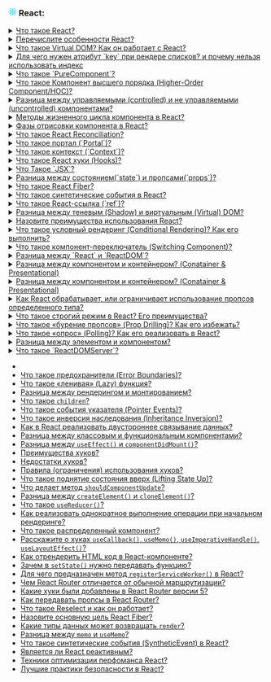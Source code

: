 <h3>
  <img src="../assets/React.png" width="16" height="16" />
  <span>React:</span>
</h3>

<details>
<summary><a href="https://youtu.be/7TvS0iKR3_c?t=638">Что такое React?</a></summary>
  <br/>
  - JavaScript библиотека с открытым исходным кодом, созданная компанией Facebook. В основе которой используется виртуал дом и компонентный подход для эффективной отрисовки пользовательских интерфейсов. 
</details>

<details>
<summary><a href="https://youtu.be/7TvS0iKR3_c?t=671">Перечислите особенности React?</a></summary>
    <br/>
- Virtual DOM  <br/>
- Компонентный подход <br/>
- Поддержка SSR <br/>
- One way of data flow <br/>
</details>

<details>
<summary><a href="https://youtu.be/7TvS0iKR3_c?t=740">Что такое Virtual DOM? Как он работает с React?</a></summary>
    <br/>
- Это упрощенная версия обычного DOM, который намного эффективнее смотрит что изменилось и перерисовывает в реальном DOM только то что изменилось, а не всю страницу 
</details>

<details>
<summary><a href="https://youtu.be/yvOXvZ8aEFo?t=526">Для чего нужен атрибут `key` при рендере списков? и почему нельзя использовать индекс</a></summary>
    <br/>
- Для того чтобы помочь более эффективно видеть изменения в списках и перерисовывать только те эелементы, у которых изменился ключ. если сделать индекс, то при добавлении в начало списка нового элемента будет неожидаемое поведение.
</details>

<details>
<summary><a href="https://youtu.be/yvOXvZ8aEFo?t=581">Что такое `PureComponent`?</a></summary>
    <br/>
- Это компонент, который не будет обновляться если у него не изменился локальный стейт или передаваемые пропсы. не смотря на перерисовку родительского компонента. (shouldComponentUpdate)
</details>

<details>
<summary><a href="https://youtu.be/yvOXvZ8aEFo?t=637">Что такое Компонент высшего порядка (Higher-Order Component/HOC)?</a></summary>
    <br/>
- Принимает как аргумент компонент и возвращает компонент. Этот паттер позволяет оптимизировать повторяющийся функционал путем создания HOC'a и потом обернуть им необходимые компоненты.
</details>

<details>
<summary><a href="https://youtu.be/yvOXvZ8aEFo?t=684">Разница между управляемыми (controlled) и не управляемыми (uncontrolled) компонентами?</a></summary>
    <br/>
- Примерами таких компонентов могут быть input or select. Неуправляемые компоненты опираются на DOM в качестве источника данных. В управляемых компонентах каждое изменение состояние компонента происходит через функцию обработчик и состояние храниться в стейте.
</details>

<details>
  <summary>
    <a href="https://youtu.be/RpcB5jnJvcI?t=35">Методы жизненного цикла компонента в React?</a>
  </summary>
    <br/>
  Всего они делятся на 3 стадии:    <br/>
1) Монтирование “mounting”    <br/>
   - constructor (Установка state и присваивание props)     <br/>
   - getDerivedStateFromProps (посмотреть что лежит в пропсах, изменились ли они и присвоить их в стейт)    <br/>
   - render()    <br/>
   - componentDidMount (Вызывается один раз после рендера компонента)    <br/>
3) Обновление “updating”    <br/>
    - getDerivedStateFromProps (посмотреть что лежит в пропсах, изменились ли они и присвоить их в стейт)    <br/>
    - shouldComponentUpdate (приходит nextProps, nextState и нужно вернуть булеан)    <br/>
    - getSnapshotBeforeUpdate()    <br/>
    - componentDidUpdate (вызывается после монтирования в DOM, приходят аргументы prevProps и prevState)    <br/>
4) Размонтирования “unmounting”    <br/>
    - componentWillUnMount (Вызывается перед размонтированием в DOM, можно удалить таймауты)    <br/>
 5) Ошибки "errors"    <br/>
    - getDerivedStateFromError()     <br/>
</details>

<details>
  <summary>
    <a href="https://youtu.be/RpcB5jnJvcI?t=173">Фазы отрисовки компонента в React?</a>
  </summary>
    <br/>
  Всего есть 3 фазы:    <br/>
1) Render - чистая фаза без сайд эффектов, может перезапускаться реактом несколько раз    <br/>
2) Pre-commit - Реакт читает дом через getSnapshotBeforeUpdate    <br/>
3) Commit - Изменяет дом и выполняет все сайд эффекты, в этот момент вызываются методы с приставкой DID    <br/>
</details>

<details>
  <summary>
    <a href="https://youtu.be/RpcB5jnJvcI?t=271">Что такое React Reconciliation?</a>
  </summary>
    <br/>
  - Это алгоритм по которому происходит сравнение старого и нового виртуал дома и добавление соответсвующих изменений в реальный DOM. Сравнение начинается рекурсивно с корневого элемента и если оно изменилось, то перерисовывается вся нода.
</details>

<details>
  <summary>
    <a href="https://youtu.be/RpcB5jnJvcI?t=342">Что такое портал (`Portal`)?</a>
  </summary>
    <br/>
  - Компонент, который рендерит свое содержиимое в произвольную часть DOM дерева. Например модальное окно или чат поверх всего layot'a. Создается при помощи React.createPortal(children, element)
</details>

<details>
  <summary>
    <a href="https://youtu.be/RpcB5jnJvcI?t=390">Что такое контекст (`Context`)?</a>
  </summary>
    <br/>
  - Это способ глобального управления состоянием для более легкого обмена состоянием между глубоко вложенными компонентами, чем только. Создается через React.createContext() и компонент, которому необходимо соединение с контекстом оборачивается в <Provider> и передается через useContext хуком.
</details>
  
 <details>
  <summary>
    <a href="https://youtu.be/RpcB5jnJvcI?t=475">Что такое React хуки (Hooks)?</a>
  </summary>
    <br/>
  - Это нововведение, которые было добавлено в реакт с версией 16.8, которые позволяют использовать состояние, некоторые методы жизненого цикла компонентов и некоторые методы React (ref, context) в функциональных компонентах.    <br/>
   - useState (создание состояние компонента)    <br/>
   - useEffect (апдейт компонента / дидмаунт)    <br/>
   - useLayoutEffect (запускается после всех обновлений в дом дерева)    <br/>
   - useContext (создать контекст)    <br/>
   - useCallback (создать калбек)    <br/>
   - useMemo (мемоизировать функцию)    <br/>
   - useRef (создать ссылку)    <br/>
   - useReducer (использование редьюсера)    <br/>
</details>
  
 <details>
  <summary>
    <a href="https://youtu.be/RpcB5jnJvcI?t=571">Что Такое `JSX`?</a>
  </summary>
    <br/>
  - Расшифровывается аббревиатура как javascript xml. Конвертируемый Babel весь написанный JSX в функции React.createElement, так что по сути это синтаксический сахар, созданный для упрощения процесса создания компонентов. 
</details>
    
<details>
  <summary>
    <a href="https://youtu.be/RpcB5jnJvcI?t=621">Разница между состоянием(`state`) и пропсами(`props`)?</a>
  </summary>
    <br/>
  - Это два JavaScript объекта. Props это входные аргументы для компонента, которые передаются от вышестоящего компонента. А state это локальная переменная по сути которая контролируется этим компонентом.
</details>
      
<details>
  <summary>
    <a href="https://youtu.be/RpcB5jnJvcI?t=689">Что такое React Fiber?</a>
  </summary>
    <br/>
  - Это новая версия алгоритма reconsilation, который предоставляет более гибкую и масштабируемую основу для работы с компонентами React. Основное преимущество это то что процесс согласования(reconciliation) компонентов происходит поэтапно (incrementally), что в общем влияет на перфоманс. 
</details>
  
 <details>
  <summary>
    <a href="https://youtu.be/81yRgVQ1ciM?t=34">Что такое синтетические события в React?</a>
  </summary>
    <br/>
  - Это кроссбраузерная обертка для нативных евентов. все события с которыми работает рекат являются такими обертками.
</details>
  
 <details>
  <summary>
    <a href="https://youtu.be/81yRgVQ1ciM?t=69">Что такое React-ссылка (`ref`)?</a>
  </summary>
    <br/>
  - Это используется для получения ссылки на элемент из дом дерева, по сути аналог функции getElementById(). Для создания ссылки используется хук useRef() или функция createRef()
</details>
  
 <details>
  <summary>
    <a href="https://youtu.be/81yRgVQ1ciM?t=112">Разница между теневым (Shadow) и виртуальным (Virtual) DOM?</a>
  </summary>
    <br/>
  - Основная разница заключается в том, что они решают разные проблемы и находятся на разных уровнях абстракции.     <br/>
   - Virtual DOM для поиска различий и эффективной синхронизации изменений
   - Shadow DOM для создания веб елементов с собественным стилями и поведением типа псевдоэлементов before:: after::
</details>
  
 <details>
  <summary>
    <a href="https://youtu.be/81yRgVQ1ciM?t=112">Назовите преимущества использования React?</a>
  </summary>
    <br/>
  - Virtual DOM    <br/>
  - Возможность рендера на клиенте и на сервере    <br/>
  - JSX    <br/>
  - Низкий порог входа    <br/>
  - Простая интеграция с фреймворками и библиотеками    <br/>
  - Комьюнити и библиотеки с готовыми решениями    <br/>
</details>
  
 <details>
  <summary>
    <a href="https://youtu.be/81yRgVQ1ciM?t=224">Что такое условный рендеринг (Conditional Rendering)? Как его выполнить?</a>
  </summary>
    <br/>
  - Это отрисовка компонетна или элемента в зависимости от входного условия isLoading ? <Prelocader/> : null
</details>
  
 <details>
  <summary>
    <a href="https://youtu.be/81yRgVQ1ciM?t=265">Что такое компонент-переключатель (Switching Component)?</a>
  </summary>
    <br/>
  - Это паттерн, которые отрисовывает один из компонентов, которые есть в списке в зависимости от входных данных 
</details>
  
 <details>
  <summary>
    <a href="">Разница между `React` и `ReactDOM`?</a>
  </summary>
    <br/>
   - React содержит методы для взаимодействия с элементами и создания компонентов    <br/>
   - React DOM содержит методы для управления дом элементами содержащимися на странице    <br/>
   - Были разделены в разные библиотеки для того чтобы компоненты могли создаваться как для веб так и для мобилы
</details>
  
 <details>
  <summary>
    <a href="https://youtu.be/81yRgVQ1ciM?t=370">Разница между компонентом и контейнером? (Conatainer & Presentational)</a>
  </summary>
    <br/>
   - Presentational component чистый функциональный или классовый компонент основной задачей является визуализация данных   <br/>
   - Conatainer component в которых содержится сложная логика управления/состояния/связывание других компонентов   <br/>
</details>
  
 <details>
  <summary>
    <a href="https://youtu.be/81yRgVQ1ciM?t=370">Разница между компонентом и контейнером? (Conatainer & Presentational)</a>
  </summary>
    <br/>
   - Presentational component чистый функциональный или классовый компонент основной задачей является визуализация данных   <br/>
   - Conatainer component в которых содержится сложная логика управления/состояния/связывание других компонентов   <br/>
</details>
  
 <details>
  <summary>
    <a href="https://youtu.be/81yRgVQ1ciM?t=413">Как React обрабатывает, или ограничивает использование пропсов определенного типа?</a>
  </summary>
    <br/>
   - Использует сторонние библиотеки/языки типа TypeScrip/PropsTypes
</details>
  
 <details>
  <summary>
    <a href="https://youtu.be/81yRgVQ1ciM?t=469">Что такое строгий режим в React? Его преимущества?</a>
  </summary>
    <br/>
   - Для определения потенциальных проблем приложения, который включает доп проверки и предупреждения для компонентов, которые происходят только в dev mode. Типа устаревшее API.
</details>
  
<details>
  <summary>
    <a href="https://youtu.be/81yRgVQ1ciM?t=532">Что такое «бурение пропсов» (Prop Drilling)? Как его избежать?</a>
  </summary>
    <br/>
   - Так как поток данных однонаправленный, то есть от корневого элемента к дочерним. то чтобы передать от первого уровня вложенности в 3 или 4 можно использовать контекст или редакс.
</details>
  
<details>
  <summary>
    <a href="https://youtu.be/81yRgVQ1ciM?t=597">Что такое «опрос» (Polling)? Как его реализовать в React?</a>
  </summary>
    <br/>
   - Это отправка запросов в api через определенный интервал и в случае появление изменений, то визуализации для пользователя. например уведомления. (setInterval)
</details>
  
<details>
  <summary>
    <a href="https://youtu.be/81yRgVQ1ciM?t=663">Разница между элементом и компонентом?</a>
  </summary>
    <br/>
   - Компонент это шаблон, который может быть функцией или классом и у него есть методы жизненного цикла или хуки так же может быть состояние и пропсы   <br/>
   - Элемент это то что возвращается из компонента, объект описывающий виртуальное представление дом узла
</details>
  
<details>
  <summary>
    <a href="https://youtu.be/81yRgVQ1ciM?t=763">Что такое `ReactDOMServer`?</a>
  </summary>
    <br/>
    - Позволяет рендерить компоненты в виде статической html разметки, используется на js сервере для SSR
</details>


- []()
- [Что такое предохранители (Error Boundaries)?](https://youtu.be/HBSAjY-xh3k?t=36)
- [Что такое «ленивая» (Lazy) функция?](https://youtu.be/HBSAjY-xh3k?t=103)
- [Разница между рендерингом и монтированием?](https://youtu.be/HBSAjY-xh3k?t=149)
- [Что такое `сhildren`?](https://youtu.be/HBSAjY-xh3k?t=191)
- [Что такое события указателя (Pointer Events)?](https://youtu.be/HBSAjY-xh3k?t=239)
- [Что такое инверсия наследования (Inheritance Inversion)?](https://youtu.be/HBSAjY-xh3k?t=301)
- [Как в React реализовать двустороннее связывание данных?](https://youtu.be/HBSAjY-xh3k?t=355)
- [Разница между классовым и функциональным компонентами?](https://youtu.be/xZLxdts7ZW4?t=664)
- [Разница между `useEffect()` и `componentDidMount()`?](https://youtu.be/xZLxdts7ZW4?t=754)
- [Преимущества хуков?](https://youtu.be/xZLxdts7ZW4?t=819)
- [Недостатки хуков?](https://youtu.be/__neFkxAO9s?t=793)
- [Правила (ограничения) использования хуков?](https://youtu.be/xZLxdts7ZW4?t=873)
- [Что такое поднятие состояния вверх (Lifting State Up)?](https://youtu.be/ngyOYuTrUk8?t=700)
- [Что делает метод `shouldComponentUpdate`?](https://youtu.be/ngyOYuTrUk8?t=748)
- [Разница между `createElement()` и `cloneElement()`?](https://youtu.be/ngyOYuTrUk8?t=816)
- [Что такое `useReducer()`?](https://youtu.be/GZUy2i6QN7o?t=257)
- [Как реализовать однократное выполнение операции при начальном рендеринге?](https://youtu.be/GZUy2i6QN7o?t=321)
- [Что такое распределенный компонент?](https://youtu.be/GZUy2i6QN7o?t=386)
- [Расскажите о хуках `useCallback()`, `useMemo()`, `useImperativeHandle()`, `useLayoutEffect()`?](https://youtu.be/GZUy2i6QN7o?t=449)
- [Как отрендерить HTML код в React-компоненте?](https://youtu.be/GZUy2i6QN7o?t=572)
- [Зачем в `setState()` нужно передавать функцию?](https://youtu.be/GZUy2i6QN7o?t=627)
- [Для чего предназначен метод `registerServiceWorker()` в React?](https://youtu.be/GZUy2i6QN7o?t=665)
- [Чем React Router отличается от обычной маршрутизации?](https://youtu.be/GZUy2i6QN7o?t=710)
- [Какие хуки были добавлены в React Router версии 5?](https://youtu.be/GZUy2i6QN7o?t=765)
- [Как передавать пропсы в React Router?](https://youtu.be/GZUy2i6QN7o?t=841)
- [Что такое Reselect и как он работает?](https://youtu.be/XtQPrt8G0n8?t=847)
- [Назовите основную цель React Fiber?](https://youtu.be/DgevxmyzymQ?t=30)
- [Какие типы данных может возвращать `render`?](https://youtu.be/DgevxmyzymQ?t=90)
- [Разница между `memo` и `useMemo`?](https://youtu.be/DgevxmyzymQ?t=166)
- [Что такое синтетические события (SyntheticEvent) в React?](https://youtu.be/DgevxmyzymQ?t=235)
- [Является ли React реактивным?](https://youtu.be/DgevxmyzymQ?t=291)
- [Техники оптимизации перфоманса React?](https://youtu.be/__neFkxAO9s?t=606)
- [Лучшие практики безопасности в React?](https://youtu.be/__neFkxAO9s?t=694)
